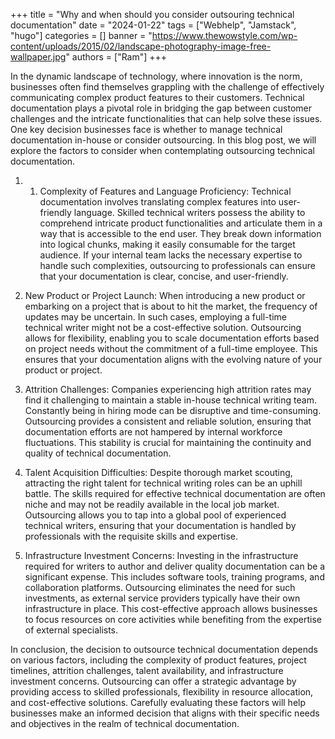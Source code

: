 +++
title = "Why and when should you consider outsouring technical documentation"
date = "2024-01-22"
tags = ["Webhelp", "Jamstack", "hugo"]
categories = []
banner = "https://www.thewowstyle.com/wp-content/uploads/2015/02/landscape-photography-image-free-wallpaper.jpg"
authors = ["Ram"]
+++

In the dynamic landscape of technology, where innovation is the norm, businesses often find themselves grappling with the challenge of effectively communicating complex product features to their customers. Technical documentation plays a pivotal role in bridging the gap between customer challenges and the intricate functionalities that can help solve these issues. One key decision businesses face is whether to manage technical documentation in-house or consider outsourcing. In this blog post, we will explore the factors to consider when contemplating outsourcing technical documentation.

1. 1. Complexity of Features and Language Proficiency: Technical documentation involves translating complex features into user-friendly language. Skilled technical writers possess the ability to comprehend intricate product functionalities and articulate them in a way that is accessible to the end user. They break down information into logical chunks, making it easily consumable for the target audience. If your internal team lacks the necessary expertise to handle such complexities, outsourcing to professionals can ensure that your documentation is clear, concise, and user-friendly.

2. New Product or Project Launch: When introducing a new product or embarking on a project that is about to hit the market, the frequency of updates may be uncertain. In such cases, employing a full-time technical writer might not be a cost-effective solution. Outsourcing allows for flexibility, enabling you to scale documentation efforts based on project needs without the commitment of a full-time employee. This ensures that your documentation aligns with the evolving nature of your product or project.

3. Attrition Challenges: Companies experiencing high attrition rates may find it challenging to maintain a stable in-house technical writing team. Constantly being in hiring mode can be disruptive and time-consuming. Outsourcing provides a consistent and reliable solution, ensuring that documentation efforts are not hampered by internal workforce fluctuations. This stability is crucial for maintaining the continuity and quality of technical documentation.

4. Talent Acquisition Difficulties: Despite thorough market scouting, attracting the right talent for technical writing roles can be an uphill battle. The skills required for effective technical documentation are often niche and may not be readily available in the local job market. Outsourcing allows you to tap into a global pool of experienced technical writers, ensuring that your documentation is handled by professionals with the requisite skills and expertise.

5. Infrastructure Investment Concerns: Investing in the infrastructure required for writers to author and deliver quality documentation can be a significant expense. This includes software tools, training programs, and collaboration platforms. Outsourcing eliminates the need for such investments, as external service providers typically have their own infrastructure in place. This cost-effective approach allows businesses to focus resources on core activities while benefiting from the expertise of external specialists.

In conclusion, the decision to outsource technical documentation depends on various factors, including the complexity of product features, project timelines, attrition challenges, talent availability, and infrastructure investment concerns. Outsourcing can offer a strategic advantage by providing access to skilled professionals, flexibility in resource allocation, and cost-effective solutions. Carefully evaluating these factors will help businesses make an informed decision that aligns with their specific needs and objectives in the realm of technical documentation.